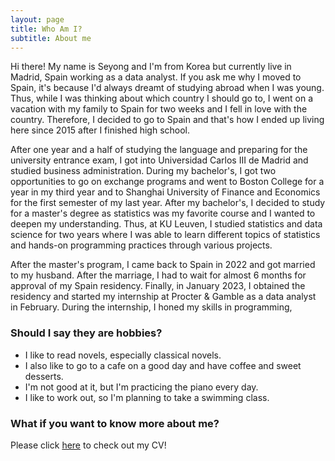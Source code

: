 ```yaml
---
layout: page
title: Who Am I?
subtitle: About me
---
```



Hi there! My name is Seyong and I'm from Korea but currently live in Madrid, Spain working as a data analyst. If you ask me why I moved to Spain, it's because I'd always dreamt of studying abroad when I was young. Thus, while I was thinking about which country I should go to, I went on a vacation with my family to Spain for two weeks and I fell in love with the country. Therefore, I decided to go to Spain and that's how I ended up living here since 2015 after I finished high school. 

After one year and a half of studying the language and preparing for the university entrance exam, I got into Universidad Carlos III de Madrid and studied business administration. During my bachelor's, I got two opportunities to go on exchange programs and went to Boston College for a year in my third year and to Shanghai University of Finance and Economics for the first semester of my last year. After my bachelor's, I decided to study for a master's degree as statistics was my favorite course and I wanted to deepen my understanding. Thus, at KU Leuven, I studied statistics and data science for two years where I was able to learn different topics of statistics and hands-on programming practices through various projects.

After the master's program, I came back to Spain in 2022 and got married to my husband. After the marriage, I had to wait for almost 6 months for approval of my Spain residency. Finally, in January 2023, I obtained the residency and started my internship at Procter & Gamble as a data analyst in February. During the internship, I honed my skills in programming, 

### Should I say they are hobbies?
- I like to read novels, especially classical novels. 
- I also like to go to a cafe on a good day and have coffee and sweet desserts.
- I'm not good at it, but I'm practicing the piano every day.
- I like to work out, so I'm planning to take a swimming class.

### What if you want to know more about me?  
Please click [here]({{seyong2.github.io}}/assets/cv.pdf) to check out my CV!
